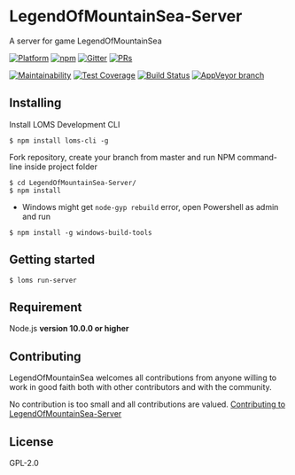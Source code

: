 # LegendOfMountainSea-Server
A server for game LegendOfMountainSea

[![Platform](https://img.shields.io/badge/platform-osx%20%7C%20win-orange.svg?style=flat-square)](https://github.com/SkyHarp/LegendOfMountainSea/releases)
[![npm](https://img.shields.io/npm/v/loms-cli.svg?style=flat-square&label=loms-cli)](https://www.npmjs.com/package/loms-cli)
[![Gitter](https://img.shields.io/gitter/room/SkyHarp/LegendOfMountainSea-Server.svg?style=flat-square)](https://gitter.im/SkyHarp/LegendOfMountainSea-Server)
[![PRs](https://img.shields.io/badge/PRs-welcome-yellow.svg?style=flat-square)](https://github.com/SkyHarp/LegendOfMountainSea-Server/blob/master/.github/CONTRIBUTING.md)

[![Maintainability](https://api.codeclimate.com/v1/badges/66cdcc990c9b76379605/maintainability)](https://codeclimate.com/github/SkyHarp/LegendOfMountainSea-Server/maintainability)
[![Test Coverage](https://api.codeclimate.com/v1/badges/66cdcc990c9b76379605/test_coverage)](https://codeclimate.com/github/SkyHarp/LegendOfMountainSea-Server/test_coverage)
[![Build Status](https://img.shields.io/travis/SkyHarp/LegendOfMountainSea-Server/master.svg?style=flat-square&logo=travis&label=osx)](https://travis-ci.org/SkyHarp/LegendOfMountainSea-Server)
[![AppVeyor branch](https://img.shields.io/appveyor/ci/TyrealGray/legendofmountainsea-server/master.svg?style=flat-square&logo=appveyor&label=win)](https://ci.appveyor.com/project/TyrealGray/legendofmountainsea-server)

## Installing

Install LOMS Development CLI
```
$ npm install loms-cli -g
```

Fork repository, create your branch from master and run NPM command-line inside project folder
```
$ cd LegendOfMountainSea-Server/
$ npm install
```
- Windows might get `node-gyp rebuild` error, open Powershell as admin and run
```
$ npm install -g windows-build-tools
```

## Getting started
```
$ loms run-server
```

## Requirement
Node.js **version 10.0.0 or higher**

## Contributing
LegendOfMountainSea welcomes all contributions from anyone willing to work in good faith both with other contributors and with the community.

No contribution is too small and all contributions are valued.
[Contributing to LegendOfMountainSea-Server](https://github.com/SkyHarp/LegendOfMountainSea-Server/blob/master/.github/CONTRIBUTING.md)

## License
GPL-2.0